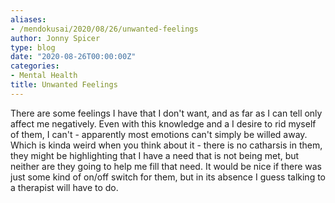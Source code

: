```yaml
---
aliases:
- /mendokusai/2020/08/26/unwanted-feelings
author: Jonny Spicer
type: blog
date: "2020-08-26T00:00:00Z"
categories:
- Mental Health
title: Unwanted Feelings
---
```

There are some feelings I have that I don't want, and as far as I can tell only affect me negatively. Even with
this knowledge and a I desire to rid myself of them, I can't - apparently most emotions can't simply be willed
away. Which is kinda weird when you think about it - there is no catharsis in them, they might be highlighting
that I have a need that is not being met, but neither are they going to help me fill that need. It would be nice
if there was just some kind of on/off switch for them, but in its absence I guess talking to a therapist will
have to do.
